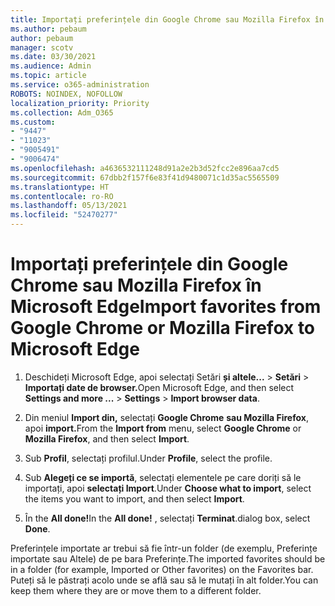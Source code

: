 ```yaml
---
title: Importați preferințele din Google Chrome sau Mozilla Firefox în Microsoft Edge
ms.author: pebaum
author: pebaum
manager: scotv
ms.date: 03/30/2021
ms.audience: Admin
ms.topic: article
ms.service: o365-administration
ROBOTS: NOINDEX, NOFOLLOW
localization_priority: Priority
ms.collection: Adm_O365
ms.custom:
- "9447"
- "11023"
- "9005491"
- "9006474"
ms.openlocfilehash: a4636532111248d91a2e2b3d52fcc2e896aa7cd5
ms.sourcegitcommit: 67dbb2f157f6e83f41d9480071c1d35ac5565509
ms.translationtype: HT
ms.contentlocale: ro-RO
ms.lasthandoff: 05/13/2021
ms.locfileid: "52470277"
---
```

# <a name="import-favorites-from-google-chrome-or-mozilla-firefox-to-microsoft-edge"></a><span data-ttu-id="269fb-102">Importați preferințele din Google Chrome sau Mozilla Firefox în Microsoft Edge</span><span class="sxs-lookup"><span data-stu-id="269fb-102">Import favorites from Google Chrome or Mozilla Firefox to Microsoft Edge</span></span>

1. <span data-ttu-id="269fb-103">Deschideți Microsoft Edge, apoi selectați Setări **și altele...**  >  **Setări**  >  **Importați date de browser.**</span><span class="sxs-lookup"><span data-stu-id="269fb-103">Open Microsoft Edge, and then select **Settings and more ...** > **Settings** > **Import browser data**.</span></span>

1. <span data-ttu-id="269fb-104">Din meniul **Import din,** selectați **Google Chrome** **sau Mozilla Firefox**, apoi **import.**</span><span class="sxs-lookup"><span data-stu-id="269fb-104">From the **Import from** menu, select **Google Chrome** or **Mozilla Firefox**, and then select **Import**.</span></span>

1. <span data-ttu-id="269fb-105">Sub **Profil**, selectați profilul.</span><span class="sxs-lookup"><span data-stu-id="269fb-105">Under **Profile**, select the profile.</span></span>

1. <span data-ttu-id="269fb-106">Sub **Alegeți ce se importă**, selectați elementele pe care doriți să le importați, apoi **selectați Import**.</span><span class="sxs-lookup"><span data-stu-id="269fb-106">Under **Choose what to import**, select the items you want to import, and then select **Import**.</span></span>

1. <span data-ttu-id="269fb-107">În the **All done!**</span><span class="sxs-lookup"><span data-stu-id="269fb-107">In the **All done!**</span></span> <span data-ttu-id="269fb-108">, selectați **Terminat**.</span><span class="sxs-lookup"><span data-stu-id="269fb-108">dialog box, select **Done**.</span></span>

<span data-ttu-id="269fb-109">Preferințele importate ar trebui să fie într-un folder (de exemplu, Preferințe importate sau Altele) de pe bara Preferințe.</span><span class="sxs-lookup"><span data-stu-id="269fb-109">The imported favorites should be in a folder (for example, Imported or Other favorites) on the Favorites bar.</span></span> <span data-ttu-id="269fb-110">Puteți să le păstrați acolo unde se află sau să le mutați în alt folder.</span><span class="sxs-lookup"><span data-stu-id="269fb-110">You can keep them where they are or move them to a different folder.</span></span>

